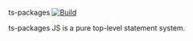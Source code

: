  ts-packages
[![Build](https://github.com/corlogix/ts-packages/actions/workflows/build.yml/badge.svg?branch=main)](https://github.com/corlogix/ts-packages/actions/workflows/build.yml)

ts-packages JS is a pure top-level statement system.